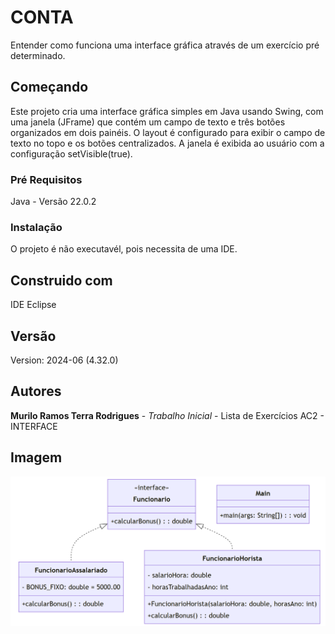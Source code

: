 # CONTA

Entender como funciona uma interface gráfica através de um exercício pré determinado.

## Começando
Este projeto cria uma interface gráfica simples em Java usando Swing, com uma janela (JFrame) que contém um campo de texto e três botões organizados em dois painéis.
O layout é configurado para exibir o campo de texto no topo e os botões centralizados. A janela é exibida ao usuário com a configuração setVisible(true).

### Pré Requisitos

Java - Versão 22.0.2

### Instalação

O projeto é não executavél, pois necessita de uma IDE.

## Construido com 

IDE Eclipse

## Versão 

Version: 2024-06 (4.32.0)

## Autores 

**Murilo Ramos Terra Rodrigues** - *Trabalho Inicial* - Lista de Exercícios AC2 - INTERFACE

## Imagem

![INTERFACE](https://github.com/murilove69/INTERFACE/blob/master/Interface.png)


